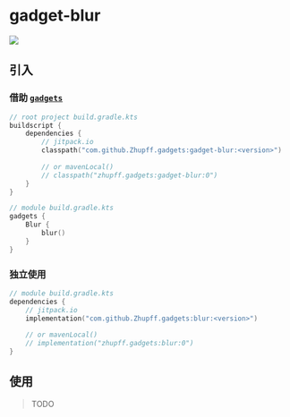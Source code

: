 # gadget-blur

 [![](https://jitpack.io/v/Zhupff/gadgets.svg)](https://jitpack.io/#Zhupff/gadgets)

## 引入

### 借助 [`gadgets`](../README.md)

```kotlin
// root project build.gradle.kts
buildscript {
    dependencies {
        // jitpack.io
        classpath("com.github.Zhupff.gadgets:gadget-blur:<version>")
        
        // or mavenLocal()
        // classpath("zhupff.gadgets:gadget-blur:0")
    }
}

// module build.gradle.kts
gadgets {
    Blur {
        blur()
    }
}
```

### 独立使用

```kotlin
// module build.gradle.kts
dependencies {
    // jitpack.io
    implementation("com.github.Zhupff.gadgets:blur:<version>")
    
    // or mavenLocal()
    // implementation("zhupff.gadgets:blur:0")
}
```



## 使用

> TODO